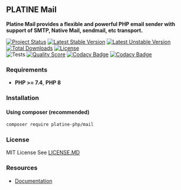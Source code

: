 ## PLATINE Mail
**Platine Mail provides a flexible and powerful PHP email sender with support of SMTP, Native Mail, sendmail, etc transport.**

[![Project Status](http://opensource.box.com/badges/active.svg)](http://opensource.box.com/badges)
[![Latest Stable Version](https://poser.pugx.org/platine-php/mail/v)](https://packagist.org/packages/platine-php/mail)
[![Latest Unstable Version](https://poser.pugx.org/platine-php/mail/v/unstable)](https://packagist.org/packages/platine-php/mail)
[![Total Downloads](https://poser.pugx.org/platine-php/mail/downloads)](https://packagist.org/packages/platine-php/mail)
[![License](https://poser.pugx.org/platine-php/mail/license)](https://packagist.org/packages/platine-php/mail)  
![Tests](https://github.com/platine-php/mail/actions/workflows/ci.yml/badge.svg)
[![Quality Score](https://img.shields.io/scrutinizer/g/platine-php/mail.svg?style=flat-square)](https://scrutinizer-ci.com/g/platine-php/mail)
[![Codacy Badge](https://app.codacy.com/project/badge/Grade/77fcc5733a9f4f8d844bf43a09112387)](https://app.codacy.com/gh/platine-php/mail/dashboard?utm_source=gh&utm_medium=referral&utm_content=&utm_campaign=Badge_grade)
[![Codacy Badge](https://app.codacy.com/project/badge/Coverage/77fcc5733a9f4f8d844bf43a09112387)](https://app.codacy.com/gh/platine-php/mail/dashboard?utm_source=gh&utm_medium=referral&utm_content=&utm_campaign=Badge_coverage)

### Requirements 
- **PHP >= 7.4**, **PHP 8** 

### Installation
#### Using composer (recommended)
```bash
composer require platine-php/mail
```

### License
MIT License See [LICENSE.MD](LICENSE.MD)

### Resources
- [Documentation](https://docs.platine-php.com/packages/mail)